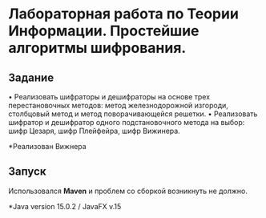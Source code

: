 # Лабораторная работа по Теории Информации. Простейшие алгоритмы шифрования.

## Задание 
• Реализовать шифраторы и дешифраторы на основе трех перестановочных методов: метод железнодорожной изгороди,
  столбцовый метод и метод поворачивающейся решетки.
• Реализовать шифратор и дешифратор одного подстановочного метода на выбор: шифр Цезаря, шифр Плейфейра, шифр Вижинера.

  *Реализован Вижнера

 ## Запуск 
   Использовался **Maven** и проблем со сборкой возникнуть не должно.
   
   *Java version 15.0.2 / JavaFX v.15


